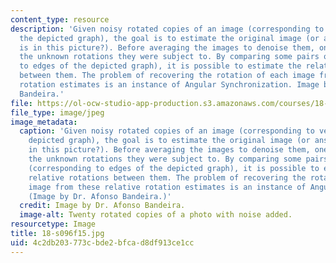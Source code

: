 ```yaml
---
content_type: resource
description: 'Given noisy rotated copies of an image (corresponding to vertices of
  the depicted graph), the goal is to estimate the original image (or answer: who
  is in this picture?). Before averaging the images to denoise them, one has to estimate
  the unknown rotations they were subject to. By comparing some pairs of images (corresponding
  to edges of the depicted graph), it is possible to estimate the relative rotations
  between them. The problem of recovering the rotation of each image from these relative
  rotation estimates is an instance of Angular Synchronization. Image by Dr. Afonso
  Bandeira.'
file: https://ol-ocw-studio-app-production.s3.amazonaws.com/courses/18-s096-topics-in-mathematics-of-data-science-fall-2015/4c2db203773cbde2bfcad8df913ce1cc_18-s096f15.jpg
file_type: image/jpeg
image_metadata:
  caption: 'Given noisy rotated copies of an image (corresponding to vertices of the
    depicted graph), the goal is to estimate the original image (or answer: Who is
    in this picture?). Before averaging the images to denoise them, one has to estimate
    the unknown rotations they were subject to. By comparing some pairs of images
    (corresponding to edges of the depicted graph), it is possible to estimate the
    relative rotations between them. The problem of recovering the rotation of each
    image from these relative rotation estimates is an instance of Angular Synchronization.
    (Image by Dr. Afonso Bandeira.)'
  credit: Image by Dr. Afonso Bandeira.
  image-alt: Twenty rotated copies of a photo with noise added.
resourcetype: Image
title: 18-s096f15.jpg
uid: 4c2db203-773c-bde2-bfca-d8df913ce1cc
---
```

